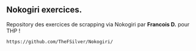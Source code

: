 
## Nokogiri exercices.

Repository des exercices de scrapping via Nokogiri par **Francois D.** pour THP !

```https://github.com/TheFSilver/Nokogiri/```
